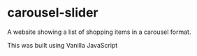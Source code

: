 # carousel-slider
A website showing a list of shopping items in a carousel format.

This was built using Vanilla JavaScript 
